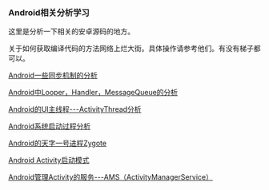 ### Android相关分析学习

这里是分析一下相关的安卓源码的地方。

关于如何获取编译代码的方法网络上烂大街。具体操作请参考他们。有没有梯子都可以。

[Android一些同步机制的分析](Android/sync.md)

[Android中Looper，Handler，MessageQueue的分析](Android/LooperHandler.md)

[Android的UI主线程---ActivityThread分析](Android/ActivityThread.md)

[Android系统启动过程分析](Android/Launcher.md)

[Android的天字一号进程Zygote](Android/Zygote.md)

[Android Activity启动模式](Android/ActivityLaunch.md)

[Android管理Activity的服务---AMS（ActivityManagerService）](Android/AMS.md)

